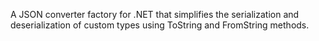 A JSON converter factory for .NET that simplifies the serialization and deserialization of custom types using ToString and FromString methods.
